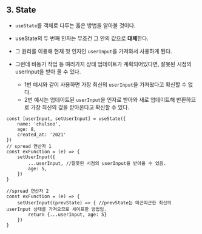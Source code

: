 ## 3. State

- `useState`를 객체로 다루는 옳은 방법을 알아볼 것이다.

- useState의 두 번째 인자는 무조건 그 안의 값으로 **대체**한다.
- 그 원리를 이용해 현재 첫 인자인 `userInput`을 가져와서 사용하게 된다.
- 그런데 비동기 작업 등 여러가지 상태 업데이트가 계획되어있다면, 잘못된 시점의 userInput을 받아 올 수 있다.
  - 1번 예시와 같이 사용하면 가장 최신의 `userInput`을 가져왔다고 확신할 수 없다.
  - 2번 예시는 업데이트된 `userInput`을 인자로 받아와 새로 업데이트해 반환하므로 가장 최신의 값을 받아온다고 확신할 수 있다.

```react
const [userInput, setUserInput] = useState({
    name: 'chulsoo',
    age: 8,
    created_at: '2021'
})
// spread 연산자 1
const exFunction = (e) => {
    setUserInput({
        ...userInput, //잘못된 시점의 userInput을 받아올 수 있음.
        age: 5,
    })
}

//spread 연산자 2
const exFunction = (e) => {
    setUserInput((prevState) => { //prevState는 따끈따근한 최신의 userInput 상태를 가져오므로 세이프한 방법임.
        return {...userInput, age: 5}
    })
}
```

